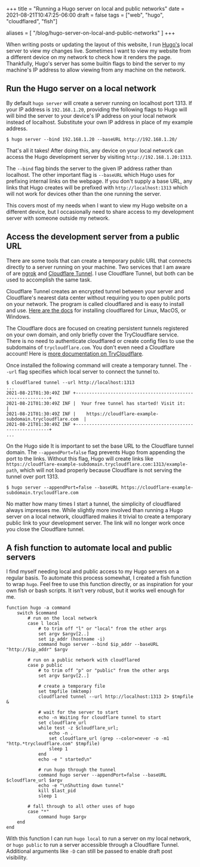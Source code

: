 +++
title = "Running a Hugo server on local and public networks"
date = 2021-08-21T10:47:25-06:00
draft = false
tags = ["web", "hugo", "cloudflared", "fish"]

aliases = [
    "/blog/hugo-server-on-local-and-public-networks"
]
+++

When writing posts or updating the layout of this website, I run
[Hugo's](https://gohugo.io/) local server to view my changes live. Sometimes I
want to view my website from a different device on my network to check how it
renders the page. Thankfully, Hugo's server has some builtin flags to bind the
server to my machine's IP address to allow viewing from any machine on the
network.

## Run the Hugo server on a local network

By default `hugo server` will create a server running on localhost port
1313. If your IP address is `192.168.1.20`, providing the following flags to
Hugo will will bind the server to your device's IP address on your local
network instead of localhost. Substitute your own IP address in place of my
example address.

```shell
$ hugo server --bind 192.168.1.20 --baseURL http://192.168.1.20/
```

That's all it takes! After doing this, any device on your local network can
access the Hugo development server by visiting `http://192.168.1.20:1313`.

The `--bind` flag binds the server to the given IP address rather than
localhost. The other important flag is `--baseURL` which Hugo uses for prefixing
internal links on the webpage. If you don't supply a base URL, any links that
Hugo creates will be prefixed with `http://localhost:1313` which will not work
for devices other than the one running the server.

This covers most of my needs when I want to view my Hugo website on a different
device, but I occasionally need to share access to my development server with
someone outside my network.

## Access the development server from a public URL

There are some tools that can create a temporary public URL that connects
directly to a server running on your machine. Two services that I am aware of are
[ngrok](https://ngrok.com/) and [Cloudflare
Tunnel](https://www.cloudflare.com/products/tunnel/). I use Cloudflare Tunnel,
but both can be used to accomplish the same task.

Cloudflare Tunnel creates an encrypted tunnel between your server and
Cloudflare's nearest data center without requiring you to open public ports on
your network. The program is called cloudflared and is easy to install and use.
[Here are the
docs](https://developers.cloudflare.com/cloudflare-one/connections/connect-apps/install-and-setup)
for installing cloudflared for Linux, MacOS, or Windows.

The Cloudflare docs are focused on creating persistent tunnels registered on
your own domain, and only briefly cover the TryCloudflare service. There is no
need to authenticate cloudflared or create config files to use the subdomains of
`trycloudflare.com`. You don't even need a Cloudflare account! Here is [more
documentation on TryCloudflare](https://developers.cloudflare.com/cloudflare-one/connections/connect-apps/trycloudflare).

Once installed the following command will create a temporary tunnel. The `--url`
flag specifies which local server to connect the tunnel to.

```shell
$ cloudflared tunnel --url http://localhost:1313
...
2021-08-21T01:30:49Z INF +------------------------------------------------------------+
2021-08-21T01:30:49Z INF |  Your free tunnel has started! Visit it:                   |
2021-08-21T01:30:49Z INF |    https://cloudflare-example-subdomain.trycloudflare.com  |
2021-08-21T01:30:49Z INF +------------------------------------------------------------+
...
```

On the Hugo side It is important to set the base URL to the Cloudflare tunnel
domain. The `--appendPort=false` flag prevents Hugo from appending the port to
the links. Without this flag, Hugo will create links like
`https://cloudflare-example-subdomain.trycloudflare.com:1313/example-path`,
which will not load properly because Cloudflare is not serving the tunnel over
port 1313.

```shell
$ hugo server --appendPort=false --baseURL https://cloudflare-example-subdomain.trycloudflare.com
```

No matter how many times I start a tunnel, the simplicity of cloudflared always
impresses me. While slightly more involved than running a Hugo server on a local
network, cloudflared makes it trivial to create a temporary public link to your
development server. The link will no longer work once you close the Cloudflare
tunnel.

## A fish function to automate local and public servers

I find myself needing local and public access to my Hugo servers on a regular
basis. To automate this process somewhat, I created a fish function to wrap
`hugo`. Feel free to use this function directly, or as inspiration for your own
fish or bash scripts. It isn't very robust, but it works well enough for me.

```fish
function hugo -a command
    switch $command
        # run on the local network
        case l local
            # to trim off "l" or "local" from the other args
            set argv $argv[2..]
            set ip_addr (hostname -i)
            command hugo server --bind $ip_addr --baseURL "http://$ip_addr" $argv

        # run on a public network with cloudflared
        case p public
            # to trim off "p" or "public" from the other args
            set argv $argv[2..]

            # create a temporary file
            set tmpfile (mktemp)
            cloudflared tunnel --url http://localhost:1313 2> $tmpfile &

            # wait for the server to start
            echo -n Waiting for cloudflare tunnel to start
            set cloudflare_url
            while test -z $cloudflare_url;
                echo -n .
                set cloudflare_url (grep --color=never -o -m1 "http.*trycloudflare.com" $tmpfile)
                sleep 1
            end
            echo -e " started\n"

            # run hugo through the tunnel
            command hugo server --appendPort=false --baseURL $cloudflare_url $argv
            echo -e "\nShutting down tunnel"
            kill $last_pid
            sleep 1

        # fall through to all other uses of hugo
        case "*"
            command hugo $argv
    end
end
```

With this function I can run `hugo local` to run a server on my local network,
or `hugo public` to run a server accessible through a Cloudflare Tunnel.
Additional arguments like `-D` can still be passed to enable draft post
visibility.
